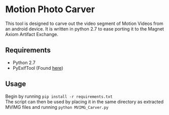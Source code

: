 # Motion Photo Carver
This tool is designed to carve out the video segment of Motion Videos from an android device. It is written in python 2.7 to ease porting it to the Magnet Axiom Artifact Exchange.
## Requirements
* Python 2.7
* PyExifTool \(Found [here](https://github.com/smarnach/pyexiftool)\)
## Usage
Begin by running `pip install -r requirements.txt` \
The script can then be used by placing it in the same directory as extracted MVIMG files and running `python MVIMG_Carver.py`
